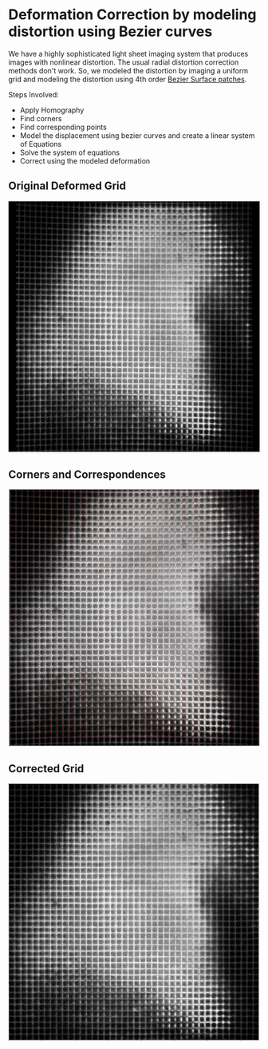 # Deformation Correction by modeling distortion using Bezier curves

We have a highly sophisticated light sheet imaging system that produces images with nonlinear distortion. The usual radial distortion correction methods don't work. So, we modeled the distortion by imaging a uniform grid and modeling the distortion using 4th order [Bezier Surface patches](https://en.wikipedia.org/wiki/B%C3%A9zier_surface).

Steps Involved:
* Apply Homography
* Find corners
* Find corresponding points
* Model the displacement using bezier curves and create a linear system of Equations
* Solve the system of equations
* Correct using the modeled deformation


## Original Deformed Grid
  
![Homography Grid](images/grid.png)

## Corners and Correspondences

![Correspondences](images/correspondences.png)

## Corrected Grid

![Corrected](images/corrected.png)


